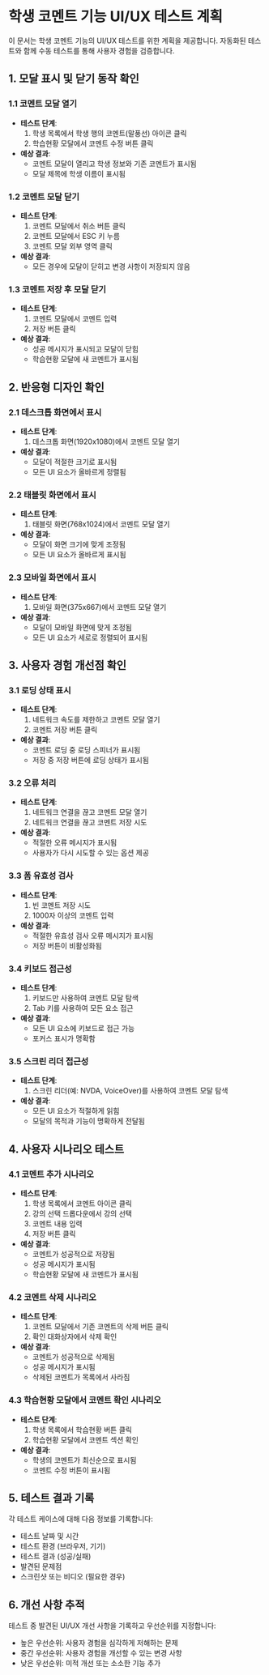 # 학생 코멘트 기능 UI/UX 테스트 계획

이 문서는 학생 코멘트 기능의 UI/UX 테스트를 위한 계획을 제공합니다. 자동화된 테스트와 함께 수동 테스트를 통해 사용자 경험을 검증합니다.

## 1. 모달 표시 및 닫기 동작 확인

### 1.1 코멘트 모달 열기
- **테스트 단계**:
  1. 학생 목록에서 학생 행의 코멘트(말풍선) 아이콘 클릭
  2. 학습현황 모달에서 코멘트 수정 버튼 클릭
- **예상 결과**:
  - 코멘트 모달이 열리고 학생 정보와 기존 코멘트가 표시됨
  - 모달 제목에 학생 이름이 표시됨

### 1.2 코멘트 모달 닫기
- **테스트 단계**:
  1. 코멘트 모달에서 취소 버튼 클릭
  2. 코멘트 모달에서 ESC 키 누름
  3. 코멘트 모달 외부 영역 클릭
- **예상 결과**:
  - 모든 경우에 모달이 닫히고 변경 사항이 저장되지 않음

### 1.3 코멘트 저장 후 모달 닫기
- **테스트 단계**:
  1. 코멘트 모달에서 코멘트 입력
  2. 저장 버튼 클릭
- **예상 결과**:
  - 성공 메시지가 표시되고 모달이 닫힘
  - 학습현황 모달에 새 코멘트가 표시됨

## 2. 반응형 디자인 확인

### 2.1 데스크톱 화면에서 표시
- **테스트 단계**:
  1. 데스크톱 화면(1920x1080)에서 코멘트 모달 열기
- **예상 결과**:
  - 모달이 적절한 크기로 표시됨
  - 모든 UI 요소가 올바르게 정렬됨

### 2.2 태블릿 화면에서 표시
- **테스트 단계**:
  1. 태블릿 화면(768x1024)에서 코멘트 모달 열기
- **예상 결과**:
  - 모달이 화면 크기에 맞게 조정됨
  - 모든 UI 요소가 올바르게 표시됨

### 2.3 모바일 화면에서 표시
- **테스트 단계**:
  1. 모바일 화면(375x667)에서 코멘트 모달 열기
- **예상 결과**:
  - 모달이 모바일 화면에 맞게 조정됨
  - 모든 UI 요소가 세로로 정렬되어 표시됨

## 3. 사용자 경험 개선점 확인

### 3.1 로딩 상태 표시
- **테스트 단계**:
  1. 네트워크 속도를 제한하고 코멘트 모달 열기
  2. 코멘트 저장 버튼 클릭
- **예상 결과**:
  - 코멘트 로딩 중 로딩 스피너가 표시됨
  - 저장 중 저장 버튼에 로딩 상태가 표시됨

### 3.2 오류 처리
- **테스트 단계**:
  1. 네트워크 연결을 끊고 코멘트 모달 열기
  2. 네트워크 연결을 끊고 코멘트 저장 시도
- **예상 결과**:
  - 적절한 오류 메시지가 표시됨
  - 사용자가 다시 시도할 수 있는 옵션 제공

### 3.3 폼 유효성 검사
- **테스트 단계**:
  1. 빈 코멘트 저장 시도
  2. 1000자 이상의 코멘트 입력
- **예상 결과**:
  - 적절한 유효성 검사 오류 메시지가 표시됨
  - 저장 버튼이 비활성화됨

### 3.4 키보드 접근성
- **테스트 단계**:
  1. 키보드만 사용하여 코멘트 모달 탐색
  2. Tab 키를 사용하여 모든 요소 접근
- **예상 결과**:
  - 모든 UI 요소에 키보드로 접근 가능
  - 포커스 표시가 명확함

### 3.5 스크린 리더 접근성
- **테스트 단계**:
  1. 스크린 리더(예: NVDA, VoiceOver)를 사용하여 코멘트 모달 탐색
- **예상 결과**:
  - 모든 UI 요소가 적절하게 읽힘
  - 모달의 목적과 기능이 명확하게 전달됨

## 4. 사용자 시나리오 테스트

### 4.1 코멘트 추가 시나리오
- **테스트 단계**:
  1. 학생 목록에서 코멘트 아이콘 클릭
  2. 강의 선택 드롭다운에서 강의 선택
  3. 코멘트 내용 입력
  4. 저장 버튼 클릭
- **예상 결과**:
  - 코멘트가 성공적으로 저장됨
  - 성공 메시지가 표시됨
  - 학습현황 모달에 새 코멘트가 표시됨

### 4.2 코멘트 삭제 시나리오
- **테스트 단계**:
  1. 코멘트 모달에서 기존 코멘트의 삭제 버튼 클릭
  2. 확인 대화상자에서 삭제 확인
- **예상 결과**:
  - 코멘트가 성공적으로 삭제됨
  - 성공 메시지가 표시됨
  - 삭제된 코멘트가 목록에서 사라짐

### 4.3 학습현황 모달에서 코멘트 확인 시나리오
- **테스트 단계**:
  1. 학생 목록에서 학습현황 버튼 클릭
  2. 학습현황 모달에서 코멘트 섹션 확인
- **예상 결과**:
  - 학생의 코멘트가 최신순으로 표시됨
  - 코멘트 수정 버튼이 표시됨

## 5. 테스트 결과 기록

각 테스트 케이스에 대해 다음 정보를 기록합니다:

- 테스트 날짜 및 시간
- 테스트 환경 (브라우저, 기기)
- 테스트 결과 (성공/실패)
- 발견된 문제점
- 스크린샷 또는 비디오 (필요한 경우)

## 6. 개선 사항 추적

테스트 중 발견된 UI/UX 개선 사항을 기록하고 우선순위를 지정합니다:

- 높은 우선순위: 사용자 경험을 심각하게 저해하는 문제
- 중간 우선순위: 사용자 경험을 개선할 수 있는 변경 사항
- 낮은 우선순위: 미적 개선 또는 소소한 기능 추가